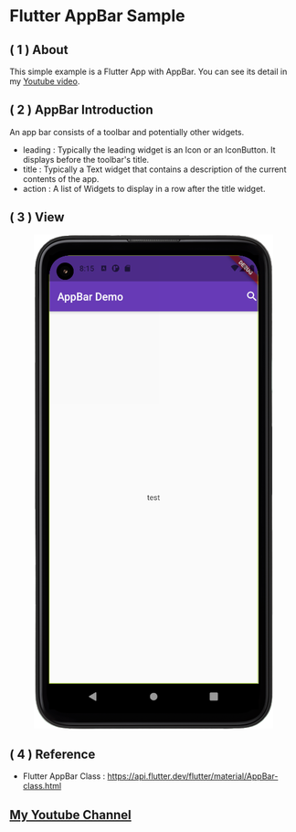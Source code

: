 # Flutter AppBar Sample

 ## **( 1 )  About**
 This simple example is a Flutter App with AppBar. You can see its detail in my [Youtube video](https://www.youtube.com/watch?v=ppHAFJktlJk&t=2212s&ab_channel=%E5%B7%A5%E7%A8%8B%E4%BA%82%E8%81%8A).  
 
 ## **( 2 )  AppBar Introduction**
 An app bar consists of a toolbar and potentially other widgets.
 * leading : Typically the leading widget is an Icon or an IconButton. It displays before the toolbar's title.
 * title : Typically a Text widget that contains a description of the current contents of the app.
 * action : A list of Widgets to display in a row after the title widget.

## ( 3 )  **View**

<div align=center>
<img  src=https://github.com/WuJammy/flutter_appbar/blob/master/image/appbar_ex.png/>
</div>
 
## ( 4 )  **Reference**
* Flutter AppBar Class :  https://api.flutter.dev/flutter/material/AppBar-class.html


## [My Youtube Channel](https://www.youtube.com/channel/UCkwBqNkSfeAtqjl-GbPynIA) 
